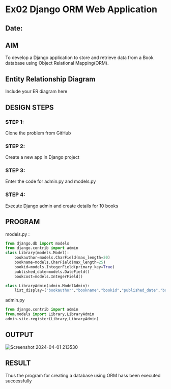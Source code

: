 # Ex02 Django ORM Web Application
## Date: 

## AIM
To develop a Django application to store and retrieve data from a Book database using Object Relational Mapping(ORM).

## Entity Relationship Diagram

Include your ER diagram here

## DESIGN STEPS

### STEP 1:
Clone the problem from GitHub

### STEP 2:
Create a new app in Django project

### STEP 3:
Enter the code for admin.py and models.py

### STEP 4:
Execute Django admin and create details for 10 books

## PROGRAM
models.py :
```PYTHON
from django.db import models
from django.contrib import admin
class Library(models.Model):
    bookauthor=models.CharField(max_length=20)
    bookname=models.CharField(max_length=25)
    bookid=models.IntegerField(primary_key=True)
    published_date=models.DateField()
    bookcost=models.IntegerField()

class LibraryAdmin(admin.ModelAdmin):
    list_display=("bookauthor","bookname","bookid","published_date","bookcost")
```

admin.py
```python
from django.contrib import admin
from.models import Library,LibraryAdmin
admin.site.register(Library,LibraryAdmin)
```
## OUTPUT

![Screenshot 2024-04-01 213530](https://github.com/Revanth-2717/ORM/assets/152462274/ba08d237-0ec9-4d3e-9105-f2df389b58ef)


## RESULT
Thus the program for creating a database using ORM hass been executed successfully
